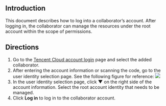 ## Introduction
This document describes how to log into a collaborator’s account. After logging in, the collaborator can manage the resources under the root account within the scope of permissions.
## Directions
1. Go to the [Tencent Cloud account login](https://cloud.tencent.com/login) page and select the added collaborator.
2. After entering the account information or scanning the code, go to the user identity selection page. See the following figure for reference:
![](https://main.qcloudimg.com/raw/0d9844414cf232a96784a816bc8e901f.png)
3. In the user identity selection page, click **▼** on the right side of the account information. Select the root account identity that needs to be managed.
4. Click **Log in** to log in to the collaborator account.
